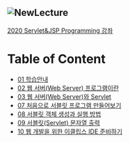 ![NewLecture](https://user-images.githubusercontent.com/80089860/157815319-41f48e6a-3f90-4e19-a325-f9fc345a571d.PNG) 
---
[2020 Servlet&JSP Programming 강좌](https://www.youtube.com/watch?v=drCj2k50j_k&list=PLq8wAnVUcTFVOtENMsujSgtv2TOsMy8zd&index=1)


# Table of Content

- [01 학습안내](https://github.com/Jinuk93/TIL/blob/master/JSP/2020%20Servlet%26JSP%20Programming/docs/01_%ED%95%99%EC%8A%B5%EC%95%88%EB%82%B4.md)
- [02 웹 서버(Web Server) 프로그램이란](https://github.com/Jinuk93/TIL/blob/master/JSP/2020%20Servlet%26JSP%20Programming/docs/02_%EC%9B%B9%20%EC%84%9C%EB%B2%84(Web%20Server)%20%ED%94%84%EB%A1%9C%EA%B7%B8%EB%9E%A8%EC%9D%B4%EB%9E%80.md)
- [03 웹 서버(Web Server)와 Servlet](https://github.com/Jinuk93/TIL/blob/master/JSP/2020%20Servlet%26JSP%20Programming/docs/03_%EC%9B%B9%20%EC%84%9C%EB%B2%84(Web%20Server)%EC%99%80%20Servlet.md)
- [07 처음으로 서블릿 프로그램 만들어보기](https://github.com/Jinuk93/TIL/blob/master/JSP/2020%20Servlet%26JSP%20Programming/docs/07_%EC%B2%98%EC%9D%8C%EC%9C%BC%EB%A1%9C%20%EC%84%9C%EB%B8%94%EB%A6%BF%20%ED%94%84%EB%A1%9C%EA%B7%B8%EB%9E%A8%20%EB%A7%8C%EB%93%A4%EC%96%B4%EB%B3%B4%EA%B8%B0.md)
- [08 서블릿 객체 생성과 실행 방법](https://github.com/Jinuk93/TIL/blob/master/JSP/2020%20Servlet%26JSP%20Programming/docs/08_%EC%84%9C%EB%B8%94%EB%A6%BF%20%EA%B0%9D%EC%B2%B4%20%EC%83%9D%EC%84%B1%EA%B3%BC%20%EC%8B%A4%ED%96%89%20%EB%B0%A9%EB%B2%95.md)
- [09 서블릿(Servlet) 문자열 출력](https://github.com/Jinuk93/TIL/blob/master/JSP/2020%20Servlet%26JSP%20Programming/docs/09_%EC%84%9C%EB%B8%94%EB%A6%BF(Servlet)%20%EB%AC%B8%EC%9E%90%EC%97%B4%20%EC%B6%9C%EB%A0%A5.md)
- [10 웹 개발을 위한 이클립스 IDE 준비하기](https://github.com/Jinuk93/TIL/blob/master/JSP/2020%20Servlet%26JSP%20Programming/docs/10_%EC%9B%B9%20%EA%B0%9C%EB%B0%9C%EC%9D%84%20%EC%9C%84%ED%95%9C%20%EC%9D%B4%ED%81%B4%EB%A6%BD%EC%8A%A4%20IDE%20%EC%A4%80%EB%B9%84%ED%95%98%EA%B8%B0.md)
